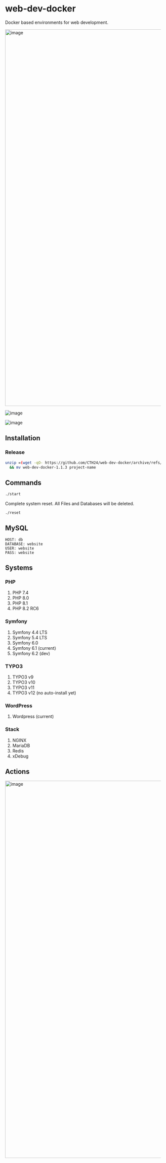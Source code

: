 # web-dev-docker

Docker based environments for web development.

<img width="1214" alt="image" src="https://user-images.githubusercontent.com/1764695/202864412-f10c628c-00fb-4484-8059-7a577a54ebac.png">

![image](https://user-images.githubusercontent.com/1764695/223383928-20c94bad-ea84-4a7d-9f1d-04fe0f92ff70.png)

![image](https://user-images.githubusercontent.com/1764695/223384804-eed35f70-3291-4b20-8ad8-052be876b058.png)

## Installation

### Release

```bash
unzip =(wget -qO- https://github.com/CTH24/web-dev-docker/archive/refs/tags/v1.1.3.zip) \
  && mv web-dev-docker-1.1.3 project-name
```
## Commands

```bash
./start
```

Complete system reset. All Files and Databases will be deleted.

```bash
./reset
```

## MySQL

```
HOST: db
DATABASE: website
USER: website
PASS: website
```

## Systems

### PHP

1. PHP 7.4
2. PHP 8.0
3. PHP 8.1
4. PHP 8.2 RC6

### Symfony

1. Symfony 4.4 LTS
2. Symfony 5.4 LTS
3. Symfony 6.0
4. Symfony 6.1 (current)
5. Symfony 6.2 (dev)

### TYPO3

1. TYPO3 v9
2. TYPO3 v10
3. TYPO3 v11
4. TYPO3 v12 (no auto-install yet)

### WordPress

1. Wordpress (current)

### Stack

1. NGINX
2. MariaDB
3. Redis
4. xDebug

## Actions

<img width="1216" alt="image" src="https://user-images.githubusercontent.com/1764695/202864651-3549c4d2-1f38-41d6-98d6-692c455b4f27.png">

